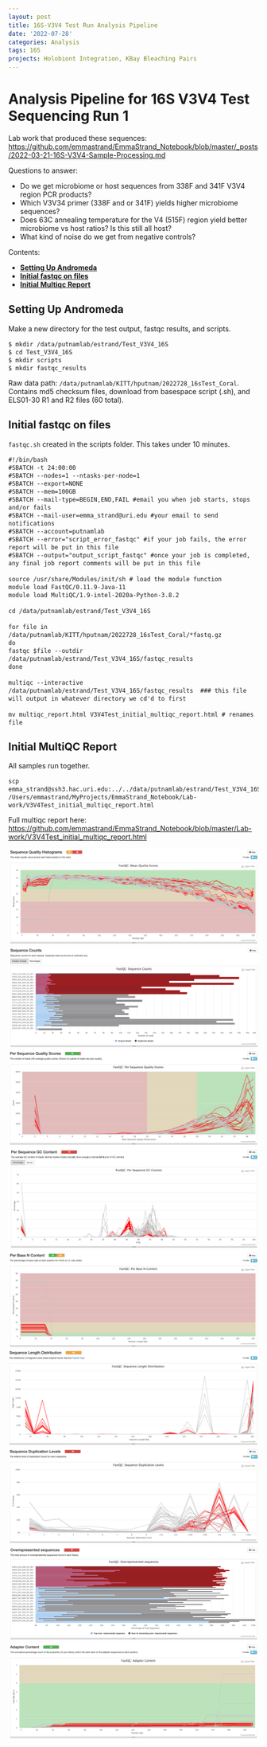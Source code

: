```yaml
---
layout: post
title: 16S-V3V4 Test Run Analysis Pipeline
date: '2022-07-28'
categories: Analysis
tags: 16S
projects: Holobiont Integration, KBay Bleaching Pairs
---
```


# Analysis Pipeline for 16S V3V4 Test Sequencing Run 1

Lab work that produced these sequences: https://github.com/emmastrand/EmmaStrand_Notebook/blob/master/_posts/2022-03-21-16S-V3V4-Sample-Processing.md

Questions to answer:
- Do we get microbiome or host sequences from 338F and 341F V3V4 region PCR products?  
- Which V3V34 primer (338F and or 341F) yields higher microbiome sequences?  
- Does 63C annealing temperature for the V4 (515F) region yield better microbiome vs host ratios? Is this still all host?  
- What kind of noise do we get from negative controls?  

Contents:  
- [**Setting Up Andromeda**](#Setting_up)  
- [**Initial fastqc on files**](#fastqc)  
- [**Initial Multiqc Report**](#multiqc)    

## <a name="Setting_up"></a> **Setting Up Andromeda**

Make a new directory for the test output, fastqc results, and scripts.

```
$ mkdir /data/putnamlab/estrand/Test_V3V4_16S
$ cd Test_V3V4_16S
$ mkdir scripts
$ mkdir fastqc_results
```

Raw data path: `/data/putnamlab/KITT/hputnam/2022728_16sTest_Coral`. Contains md5 checksum files, download from basespace script (.sh), and ELS01-30 R1 and R2 files (60 total).

## <a name="fastqc"></a> **Initial fastqc on files**

`fastqc.sh` created in the scripts folder. This takes under 10 minutes.

```
#!/bin/bash
#SBATCH -t 24:00:00
#SBATCH --nodes=1 --ntasks-per-node=1
#SBATCH --export=NONE
#SBATCH --mem=100GB
#SBATCH --mail-type=BEGIN,END,FAIL #email you when job starts, stops and/or fails
#SBATCH --mail-user=emma_strand@uri.edu #your email to send notifications
#SBATCH --account=putnamlab                  
#SBATCH --error="script_error_fastqc" #if your job fails, the error report will be put in this file
#SBATCH --output="output_script_fastqc" #once your job is completed, any final job report comments will be put in this file

source /usr/share/Modules/init/sh # load the module function
module load FastQC/0.11.9-Java-11
module load MultiQC/1.9-intel-2020a-Python-3.8.2

cd /data/putnamlab/estrand/Test_V3V4_16S

for file in /data/putnamlab/KITT/hputnam/2022728_16sTest_Coral/*fastq.gz
do
fastqc $file --outdir /data/putnamlab/estrand/Test_V3V4_16S/fastqc_results         
done

multiqc --interactive /data/putnamlab/estrand/Test_V3V4_16S/fastqc_results  ### this file will output in whatever directory we cd'd to first

mv multiqc_report.html V3V4Test_initial_multiqc_report.html # renames file
```

## <a name="multiqc"></a> **Initial MultiQC Report**

All samples run together.

```
scp emma_strand@ssh3.hac.uri.edu:../../data/putnamlab/estrand/Test_V3V4_16S/V3V4Test_initial_multiqc_report.html /Users/emmastrand/MyProjects/EmmaStrand_Notebook/Lab-work/V3V4Test_initial_multiqc_report.html
```

Full multiqc report here: https://github.com/emmastrand/EmmaStrand_Notebook/blob/master/Lab-work/V3V4Test_initial_multiqc_report.html

![](https://github.com/emmastrand/EmmaStrand_Notebook/blob/master/images/V3V4_test_multiqc_report/seq_quality.png?raw=true)
![](https://github.com/emmastrand/EmmaStrand_Notebook/blob/master/images/V3V4_test_multiqc_report/seq_counts.png?raw=true)
![](https://github.com/emmastrand/EmmaStrand_Notebook/blob/master/images/V3V4_test_multiqc_report/per%20seq%20quality.png?raw=true)
![](https://github.com/emmastrand/EmmaStrand_Notebook/blob/master/images/V3V4_test_multiqc_report/per%20seq%20GC%20content.png?raw=true)
![](https://github.com/emmastrand/EmmaStrand_Notebook/blob/master/images/V3V4_test_multiqc_report/per%20base%20N%20content.png?raw=true)
![](https://github.com/emmastrand/EmmaStrand_Notebook/blob/master/images/V3V4_test_multiqc_report/seq%20length%20dist.png?raw=true)
![](https://github.com/emmastrand/EmmaStrand_Notebook/blob/master/images/V3V4_test_multiqc_report/seq%20dup%20levels.png?raw=true)
![](https://github.com/emmastrand/EmmaStrand_Notebook/blob/master/images/V3V4_test_multiqc_report/overrep.png?raw=true)
![](https://github.com/emmastrand/EmmaStrand_Notebook/blob/master/images/V3V4_test_multiqc_report/adapter%20content.png?raw=true)
